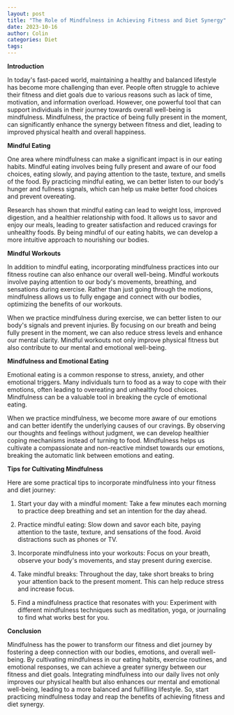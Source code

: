 ```yaml
---
layout: post
title: "The Role of Mindfulness in Achieving Fitness and Diet Synergy"
date: 2023-10-16
author: Colin
categories: Diet
tags: 
---
```


**Introduction**

In today's fast-paced world, maintaining a healthy and balanced lifestyle has become more challenging than ever. People often struggle to achieve their fitness and diet goals due to various reasons such as lack of time, motivation, and information overload. However, one powerful tool that can support individuals in their journey towards overall well-being is mindfulness. Mindfulness, the practice of being fully present in the moment, can significantly enhance the synergy between fitness and diet, leading to improved physical health and overall happiness.

**Mindful Eating**

One area where mindfulness can make a significant impact is in our eating habits. Mindful eating involves being fully present and aware of our food choices, eating slowly, and paying attention to the taste, texture, and smells of the food. By practicing mindful eating, we can better listen to our body's hunger and fullness signals, which can help us make better food choices and prevent overeating.

Research has shown that mindful eating can lead to weight loss, improved digestion, and a healthier relationship with food. It allows us to savor and enjoy our meals, leading to greater satisfaction and reduced cravings for unhealthy foods. By being mindful of our eating habits, we can develop a more intuitive approach to nourishing our bodies.

**Mindful Workouts**

In addition to mindful eating, incorporating mindfulness practices into our fitness routine can also enhance our overall well-being. Mindful workouts involve paying attention to our body's movements, breathing, and sensations during exercise. Rather than just going through the motions, mindfulness allows us to fully engage and connect with our bodies, optimizing the benefits of our workouts.

When we practice mindfulness during exercise, we can better listen to our body's signals and prevent injuries. By focusing on our breath and being fully present in the moment, we can also reduce stress levels and enhance our mental clarity. Mindful workouts not only improve physical fitness but also contribute to our mental and emotional well-being.

**Mindfulness and Emotional Eating**

Emotional eating is a common response to stress, anxiety, and other emotional triggers. Many individuals turn to food as a way to cope with their emotions, often leading to overeating and unhealthy food choices. Mindfulness can be a valuable tool in breaking the cycle of emotional eating.

When we practice mindfulness, we become more aware of our emotions and can better identify the underlying causes of our cravings. By observing our thoughts and feelings without judgment, we can develop healthier coping mechanisms instead of turning to food. Mindfulness helps us cultivate a compassionate and non-reactive mindset towards our emotions, breaking the automatic link between emotions and eating.

**Tips for Cultivating Mindfulness**

Here are some practical tips to incorporate mindfulness into your fitness and diet journey:

1. Start your day with a mindful moment: Take a few minutes each morning to practice deep breathing and set an intention for the day ahead.

2. Practice mindful eating: Slow down and savor each bite, paying attention to the taste, texture, and sensations of the food. Avoid distractions such as phones or TV.

3. Incorporate mindfulness into your workouts: Focus on your breath, observe your body's movements, and stay present during exercise.

4. Take mindful breaks: Throughout the day, take short breaks to bring your attention back to the present moment. This can help reduce stress and increase focus.

5. Find a mindfulness practice that resonates with you: Experiment with different mindfulness techniques such as meditation, yoga, or journaling to find what works best for you.

**Conclusion**

Mindfulness has the power to transform our fitness and diet journey by fostering a deep connection with our bodies, emotions, and overall well-being. By cultivating mindfulness in our eating habits, exercise routines, and emotional responses, we can achieve a greater synergy between our fitness and diet goals. Integrating mindfulness into our daily lives not only improves our physical health but also enhances our mental and emotional well-being, leading to a more balanced and fulfilling lifestyle. So, start practicing mindfulness today and reap the benefits of achieving fitness and diet synergy.